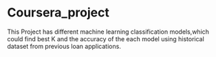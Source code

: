 # Coursera_project
This Project has different machine learning classification models,which could find best K and the accuracy of the each model using historical dataset from previous loan applications.

